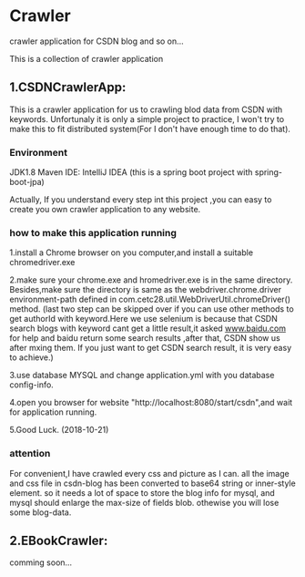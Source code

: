 # Crawler
crawler application for CSDN blog and so on...

This is a collection of crawler application 

## 1.CSDNCrawlerApp:
 This is a crawler application for us to crawling blod data from CSDN with keywords.
 Unfortunaly it is only a simple project to practice, I won't try to make this to fit distributed system(For I don't have enough time to do that).
### Environment
  JDK1.8 
  Maven 
  IDE: IntelliJ IDEA
  (this is a spring boot project with spring-boot-jpa)

Actually, If you understand every step int this project ,you can easy to create you own crawler application to any website.
### how to make this application running
  1.install a Chrome browser on you computer,and install a suitable chromedriver.exe
  
  2.make sure your chrome.exe and hromedriver.exe is in the same directory. Besides,make sure the directory is same as 
  the webdriver.chrome.driver environment-path defined in com.cetc28.util.WebDriverUtil.chromeDriver() method.
  (last two step can be skipped over if you can use other methods to get authorId with keyword.Here we use selenium is because that CSDN search
  blogs with keyword cant get a little result,it asked www.baidu.com for help and baidu return some search results ,after that, CSDN show us after mxing them. If you just want to get CSDN search result, it is very easy to achieve.)
  
  3.use database MYSQL and change application.yml with you database config-info.
  
  4.open you browser for website "http://localhost:8080/start/csdn",and wait for application running.
  
  5.Good Luck.  (2018-10-21)
  
  ### attention
  For convenient,I have crawled every css and picture as I can. all the image and css file in csdn-blog has been converted to base64 string or inner-style element. so it needs a lot of space to store the blog info for mysql, and mysql should enlarge the max-size of fields blob. othewise you will lose some blog-data.
  
  ## 2.EBookCrawler:
  comming soon...
